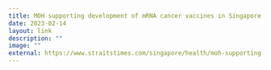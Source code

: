 ```yaml
---
title: MOH supporting development of mRNA cancer vaccines in Singapore
date: 2023-02-14
layout: link
description: ""
image: ""
external: https://www.straitstimes.com/singapore/health/moh-supporting-development-of-mrna-cancer-vaccines-in-singapore
---
```

